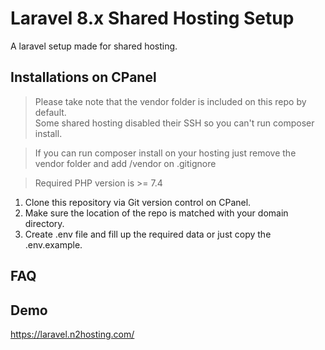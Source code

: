 # Laravel 8.x Shared Hosting Setup
A laravel setup made for shared hosting.

## Installations on CPanel
> Please take note that the vendor folder is included on this repo by default.<br/>
  Some shared hosting disabled their SSH so you can't run composer install.

> If you can run composer install on your hosting just remove the vendor folder and add /vendor on .gitignore

> Required PHP version is >= 7.4

1. Clone this repository via Git version control on CPanel.
2. Make sure the location of the repo is matched with your domain directory.
2. Create .env file and fill up the required data or just copy the .env.example.


## FAQ


## Demo
https://laravel.n2hosting.com/